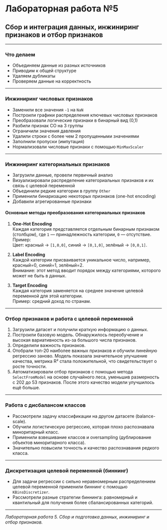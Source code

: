 # Лабораторная работа №5  
## Сбор и интеграция данных, инжиниринг признаков и отбор признаков

---

### Что делаем

- Объединяем данные из разных источников  
- Приводим к общей структуре  
- Удаляем дубликаты  
- Проверяем данные на корректность  

---

### Инжиниринг числовых признаков

- Заменили все значения `-1` на `NaN`  
- Построили графики распределения ключевых числовых признаков  
- Преобразовали логические признаки в бинарный вид (0,1)  
- Разбили признак CO на 3 группы  
- Ограничили значения давления  
- Удалили строки с более чем 2 пропущенными значениями  
- Заполнили пропуски (импутация)  
- Нормализовали числовые признаки с помощью `MinMaxScaler`  

---

### Инжиниринг категориальных признаков

- Загрузили данные, провели первичный анализ  
- Визуализировали распределение категориальных признаков и их связь с целевой переменной  
- Объединили редкие категории в группу `Other`  
- Применили бинаризацию некоторых признаков (one-hot encoding)  
- Добавили агрегированные признаки  

#### Основные методы преобразования категориальных признаков

1. **One-Hot Encoding**  
   Каждая категория представляется отдельным бинарным признаком (столбцом), где `1` — принадлежность категории, `0` — отсутствие.  
   Пример:  
   Цвет: красный → `[1,0,0]`, синий → `[0,1,0]`, зелёный → `[0,0,1]`.

2. **Label Encoding**  
   Каждой категории присваивается уникальное число, например, красный=0, синий=1, зелёный=2.  
   Внимание: этот метод вводит порядок между категориями, которого может не быть в данных.

3. **Target Encoding**  
   Каждая категория заменяется на среднее значение целевой переменной для этой категории.  
   Пример: средний доход по странам.

---

### Отбор признаков и работа с целевой переменной

1. Загрузили датасет и получили краткую информацию о данных.  
2. Построили базовую модель. Обнаружилось переобучение и высокая вариативность из-за большого числа признаков.  
3. Определили важность признаков.  
4. Отобрали топ-20 наиболее важных признаков и обучили линейную регрессию заново. Модель показала значительное улучшение качества, метрика R² стала положительной, что свидетельствует о росте точности.  
5. Автоматизировали отбор признаков с помощью метода `SelectFromModel` на основе случайного леса, уменьшив размерность с 202 до 53 признаков. После этого качество модели улучшилось ещё больше.  

---

### Работа с дисбалансом классов

- Рассмотрели задачу классификации на другом датасете (balance-scale).  
- Обучили логистическую регрессию, которая плохо распознавала миноритарный класс.  
- Применили взвешивание классов и oversampling (дублирование объектов миноритарного класса).  
- Значительно повысили точность и качество распознавания редкого класса.  

---

### Дискретизация целевой переменной (биннинг)

- Для задачи регрессии с сильно неравномерным распределением целевой переменной применили биннинг с помощью `KBinsDiscretizer`.  
- Рассмотрели разные стратегии биннинга: равномерный и квантильный для получения более сбалансированных категорий.

---

*Лабораторная работа 5. Сбор и подготовка данных, инжиниринг и отбор признаков.*
